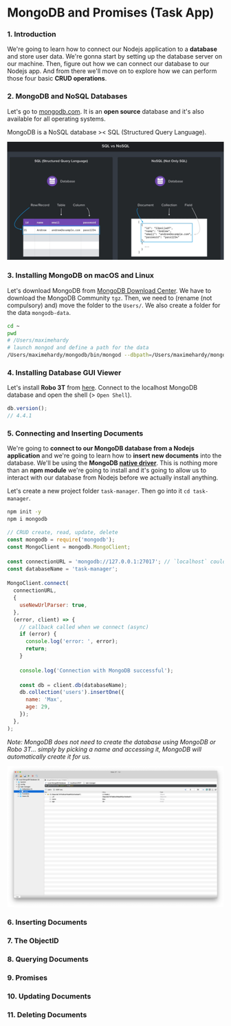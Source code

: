 # MongoDB and Promises (Task App)

### 1. Introduction

We're going to learn how to connect our Nodejs application to a **database** and store user data. We're gonna start by setting up the database server on our machine. Then, figure out how we can connect our database to our Nodejs app. And from there we'll move on to explore how we can perform those four basic **CRUD operations**.

### 2. MongoDB and NoSQL Databases

Let's go to [mongodb.com](https://www.mongodb.com/). It is an **open source** database and it's also available for all operating systems.

MongoDB is a NoSQL database >< SQL (Structured Query Language).

![sql-nosql](../img/s10/10-1-sql-nosql.png 'sql-nosql')

### 3. Installing MongoDB on macOS and Linux

Let's download MongoDB from [MongoDB Download Center](https://www.mongodb.com/try/download/community?tck=docs_server). We have to download the MongoDB Community `tgz`. Then, we need to (rename (not compulsory) and) move the folder to the `Users/`. We also create a folder for the data `mongodb-data`.

```sh
cd ~
pwd
# /Users/maximehardy
# launch mongod and define a path for the data
/Users/maximehardy/mongodb/bin/mongod --dbpath=/Users/maximehardy/mongodb-data
```

### 4. Installing Database GUI Viewer

Let's install **Robo 3T** from [here](https://robomongo.org/). Connect to the localhost MongoDB database and open the shell (> `Open Shell`).

```js
db.version();
// 4.4.1
```

### 5. Connecting and Inserting Documents

We're going to **connect to our MongoDB database from a Nodejs application** and we're going to learn how to **insert new documents** into the database. We'll be using the **MongoDB [native driver](https://docs.mongodb.com/drivers/node/)**. This is nothing more than an **npm module** we're going to install and it's going to allow us to interact with our database from Nodejs before we actually install anything.

Let's create a new project folder `task-manager`. Then go into it `cd task-manager`.

```sh
npm init -y
npm i mongodb
```

```js
// CRUD create, read, update, delete
const mongodb = require('mongodb');
const MongoClient = mongodb.MongoClient;

const connectionURL = 'mongodb://127.0.0.1:27017'; // `localhost` could cause some issues, better to use `127.0.0.1`
const databaseName = 'task-manager';

MongoClient.connect(
  connectionURL,
  {
    useNewUrlParser: true,
  },
  (error, client) => {
    // callback called when we connect (async)
    if (error) {
      console.log('error: ', error);
      return;
    }

    console.log('Connection with MongoDB successful');

    const db = client.db(databaseName);
    db.collection('users').insertOne({
      name: 'Max',
      age: 29,
    });
  },
);
```

_Note: MongoDB does not need to create the database using MongoDB or Robo 3T... simply by picking a name and accessing it, MongoDB will automatically create it for us._

![robo-3t](../img/s10/10-2-robo-3t.png 'robo-3t')

### 6. Inserting Documents

### 7. The ObjectID

### 8. Querying Documents

### 9. Promises

### 10. Updating Documents

### 11. Deleting Documents

